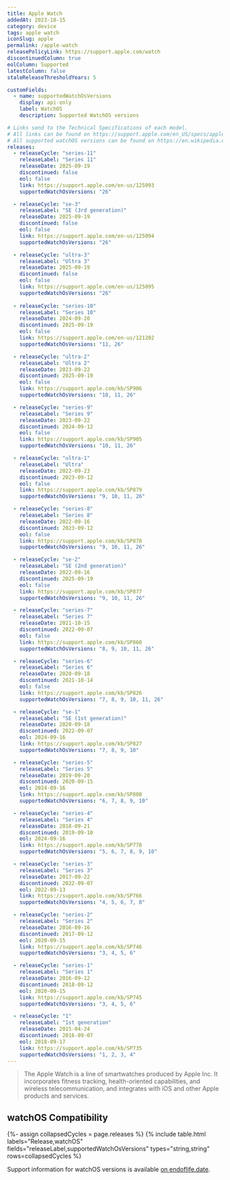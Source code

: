 ```yaml
---
title: Apple Watch
addedAt: 2023-10-15
category: device
tags: apple watch
iconSlug: apple
permalink: /apple-watch
releasePolicyLink: https://support.apple.com/watch
discontinuedColumn: true
eolColumn: Supported
latestColumn: false
staleReleaseThresholdYears: 5

customFields:
  - name: supportedWatchOsVersions
    display: api-only
    label: WatchOS
    description: Supported WatchOS versions

# Links send to the Technical Specifications of each model.
# All links can be found on https://support.apple.com/en_US/specs/applewatch.
# All supported watchOS versions can be found on https://en.wikipedia.org/wiki/Apple_Watch#Support.
releases:
  - releaseCycle: "series-11"
    releaseLabel: "Series 11"
    releaseDate: 2025-09-19
    discontinued: false
    eol: false
    link: https://support.apple.com/en-us/125093
    supportedWatchOsVersions: "26"

  - releaseCycle: "se-3"
    releaseLabel: "SE (3rd generation)"
    releaseDate: 2025-09-19
    discontinued: false
    eol: false
    link: https://support.apple.com/en-us/125094
    supportedWatchOsVersions: "26"

  - releaseCycle: "ultra-3"
    releaseLabel: "Ultra 3"
    releaseDate: 2025-09-19
    discontinued: false
    eol: false
    link: https://support.apple.com/en-us/125095
    supportedWatchOsVersions: "26"
    
  - releaseCycle: "series-10"
    releaseLabel: "Series 10"
    releaseDate: 2024-09-20
    discontinued: 2025-09-19
    eol: false
    link: https://support.apple.com/en-us/121202
    supportedWatchOsVersions: "11, 26"

  - releaseCycle: "ultra-2"
    releaseLabel: "Ultra 2"
    releaseDate: 2023-09-22
    discontinued: 2025-09-19
    eol: false
    link: https://support.apple.com/kb/SP906
    supportedWatchOsVersions: "10, 11, 26"

  - releaseCycle: "series-9"
    releaseLabel: "Series 9"
    releaseDate: 2023-09-22
    discontinued: 2024-09-12
    eol: false
    link: https://support.apple.com/kb/SP905
    supportedWatchOsVersions: "10, 11, 26"

  - releaseCycle: "ultra-1"
    releaseLabel: "Ultra"
    releaseDate: 2022-09-23
    discontinued: 2023-09-12
    eol: false
    link: https://support.apple.com/kb/SP879
    supportedWatchOsVersions: "9, 10, 11, 26"

  - releaseCycle: "series-8"
    releaseLabel: "Series 8"
    releaseDate: 2022-09-16
    discontinued: 2023-09-12
    eol: false
    link: https://support.apple.com/kb/SP878
    supportedWatchOsVersions: "9, 10, 11, 26"

  - releaseCycle: "se-2"
    releaseLabel: "SE (2nd generation)"
    releaseDate: 2022-09-16
    discontinued: 2025-09-19
    eol: false
    link: https://support.apple.com/kb/SP877
    supportedWatchOsVersions: "9, 10, 11, 26"

  - releaseCycle: "series-7"
    releaseLabel: "Series 7"
    releaseDate: 2021-10-15
    discontinued: 2022-09-07
    eol: false
    link: https://support.apple.com/kb/SP860
    supportedWatchOsVersions: "8, 9, 10, 11, 26"

  - releaseCycle: "series-6"
    releaseLabel: "Series 6"
    releaseDate: 2020-09-18
    discontinued: 2021-10-14
    eol: false
    link: https://support.apple.com/kb/SP826
    supportedWatchOsVersions: "7, 8, 9, 10, 11, 26"

  - releaseCycle: "se-1"
    releaseLabel: "SE (1st generation)"
    releaseDate: 2020-09-18
    discontinued: 2022-09-07
    eol: 2024-09-16
    link: https://support.apple.com/kb/SP827
    supportedWatchOsVersions: "7, 8, 9, 10"

  - releaseCycle: "series-5"
    releaseLabel: "Series 5"
    releaseDate: 2019-09-20
    discontinued: 2020-09-15
    eol: 2024-09-16
    link: https://support.apple.com/kb/SP808
    supportedWatchOsVersions: "6, 7, 8, 9, 10"

  - releaseCycle: "series-4"
    releaseLabel: "Series 4"
    releaseDate: 2018-09-21
    discontinued: 2019-09-10
    eol: 2024-09-16
    link: https://support.apple.com/kb/SP778
    supportedWatchOsVersions: "5, 6, 7, 8, 9, 10"

  - releaseCycle: "series-3"
    releaseLabel: "Series 3"
    releaseDate: 2017-09-22
    discontinued: 2022-09-07
    eol: 2022-09-13
    link: https://support.apple.com/kb/SP766
    supportedWatchOsVersions: "4, 5, 6, 7, 8"

  - releaseCycle: "series-2"
    releaseLabel: "Series 2"
    releaseDate: 2016-09-16
    discontinued: 2017-09-12
    eol: 2020-09-15
    link: https://support.apple.com/kb/SP746
    supportedWatchOsVersions: "3, 4, 5, 6"

  - releaseCycle: "series-1"
    releaseLabel: "Series 1"
    releaseDate: 2016-09-12
    discontinued: 2018-09-12
    eol: 2020-09-15
    link: https://support.apple.com/kb/SP745
    supportedWatchOsVersions: "3, 4, 5, 6"

  - releaseCycle: "1"
    releaseLabel: "1st generation"
    releaseDate: 2015-04-24
    discontinued: 2016-09-07
    eol: 2018-09-17
    link: https://support.apple.com/kb/SP735
    supportedWatchOsVersions: "1, 2, 3, 4"
---
```


> The Apple Watch is a line of smartwatches produced by Apple Inc. It incorporates fitness
> tracking, health-oriented capabilities, and wireless telecommunication, and integrates with iOS
> and other Apple products and services.

## watchOS Compatibility

{%- assign collapsedCycles = page.releases %}
{% include table.html
  labels="Release,watchOS"
  fields="releaseLabel,supportedWatchOsVersions"
  types="string,string"
  rows=collapsedCycles %}

Support information for watchOS versions is available [on endoflife.date](/watchos).
